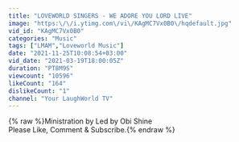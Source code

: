 ```yaml
---
title: "LOVEWORLD SINGERS - WE ADORE YOU LORD LIVE"
image: "https:\/\/i.ytimg.com\/vi\/KAgMC7Vx0B0\/hqdefault.jpg"
vid_id: "KAgMC7Vx0B0"
categories: "Music"
tags: ["LMAM","Loveworld Music"]
date: "2021-11-25T10:08:54+03:00"
vid_date: "2021-03-19T18:00:05Z"
duration: "PT8M9S"
viewcount: "10596"
likeCount: "164"
dislikeCount: "1"
channel: "Your LaughWorld TV"
---
```

{% raw %}Ministration by Led by Obi Shine<br />Please Like, Comment &amp; Subscribe.{% endraw %}
